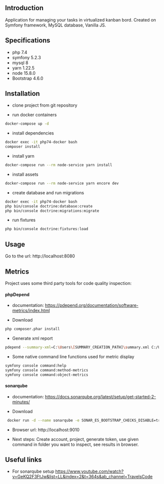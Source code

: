 ## Introduction

Application for managing your tasks in virtualized kanban bord. Created on Symfony framework,
MySQL database, Vanilla JS. 

## Specifications

- php 7.4
- symfony 5.2.3
- mysql 8
- yarn 1.22.5
- node 15.8.0
- Bootstrap 4.6.0

## Installation

- clone project from git repository

- run docker containers
```bash
docker-compose up -d
```

- install dependencies
```bash
docker exec -it php74-docker bash
composer install
```

- install yarn
```bash
docker-compose run --rm node-service yarn install
```

- install assets
```bash
docker-compose run --rm node-service yarn encore dev
```

- create database and run migrations
```bash
docker exec -it php74-docker bash
php bin/console doctrine:database:create
php bin/console doctrine:migrations:migrate
```

- run fixtures 
```bash
php bin/console doctrine:fixtures:load
```

## Usage

Go to the url: http://localhost:8080

## Metrics

Project uses some third party tools for code quality inspection:

#### phpDepend
 - documentation: https://pdepend.org/documentation/software-metrics/index.html
 
 - Download
 ```bash
 php composer.phar install
```
 
 - Generate xml report
  ```bash
  pdepend --summary-xml=C:\Users\[SUMMARY_CREATION_PATH]\summary.xml C:/Users/[PATH_TO_FOLDER_YOU_WANT_TO_INSPECT]
 ```

 - Some native command line functions used for metric display
  ```bash
  symfony console command:help
  symfony console command:method-metrics
  symfony console command:object-metrics
 ```

#### sonarqube
 - documentation: https://docs.sonarqube.org/latest/setup/get-started-2-minutes/

- Download
 ```bash
  docker run -d --name sonarqube -e SONAR_ES_BOOTSTRAP_CHECKS_DISABLE=true -p 9010:9000 sonarqube:latest
 ```

 - Browser url: http://localhost:9010

- Next steps:
Create account, project, generate token, use given command in folder you want to inspect, see results in browser.

## Useful links 
- For sonarqube setup
https://www.youtube.com/watch?v=GeKQ2F3FtJw&list=LL&index=2&t=364s&ab_channel=TravelsCode
